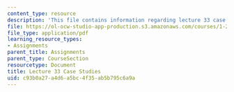 ```yaml
---
content_type: resource
description: 'This file contains information regarding lecture 33 case studies. '
file: https://ol-ocw-studio-app-production.s3.amazonaws.com/courses/1-264j-database-internet-and-systems-integration-technologies-fall-2013/c93b0a27a4d6a5bc4f35ab5b795c6a9a_MIT1_264JF13_L33_case.pdf
file_type: application/pdf
learning_resource_types:
- Assignments
parent_title: Assignments
parent_type: CourseSection
resourcetype: Document
title: Lecture 33 Case Studies
uid: c93b0a27-a4d6-a5bc-4f35-ab5b795c6a9a
---
```

